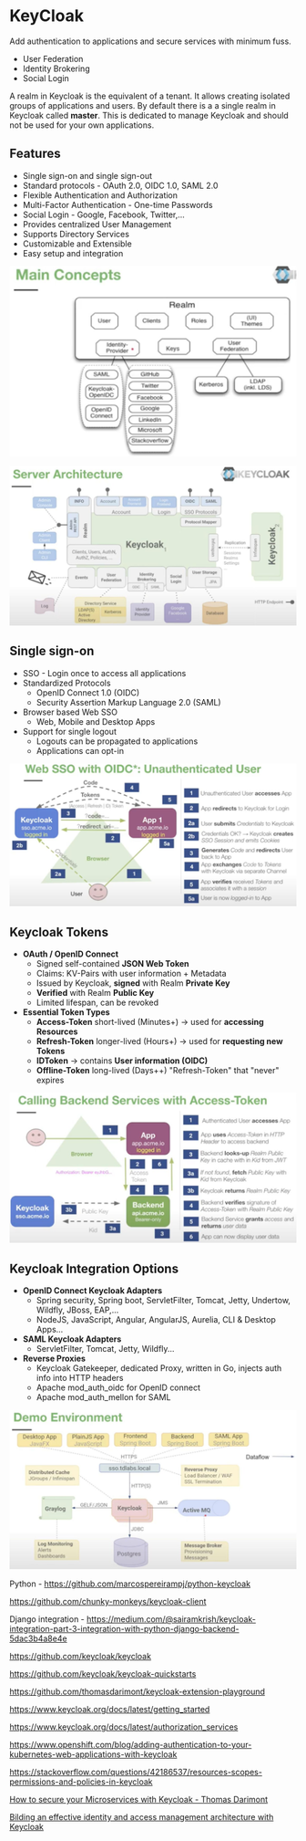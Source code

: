# KeyCloak

Add authentication to applications and secure services with minimum fuss.

- User Federation
- Identity Brokering
- Social Login

A realm in Keycloak is the equivalent of a tenant. It allows creating isolated groups of applications and users. By default there is a a single realm in Keycloak called **master**. This is dedicated to manage Keycloak and should not be used for your own applications.

## Features

- Single sign-on and single sign-out
- Standard protocols - OAuth 2.0, OIDC 1.0, SAML 2.0
- Flexible Authentication and Authorization
- Multi-Factor Authentication - One-time Passwords
- Social Login - Google, Facebook, Twitter,...
- Provides centralized User Management
- Supports Directory Services
- Customizable and Extensible
- Easy setup and integration

![image](../../media/DevOps-Others-KeyCloak-image1.jpg)

![image](../../media/DevOps-Others-KeyCloak-image2.jpg)

## Single sign-on

- SSO - Login once to access all applications
- Standardized Protocols
  - OpenID Connect 1.0 (OIDC)
  - Security Assertion Markup Language 2.0 (SAML)
- Browser based Web SSO
  - Web, Mobile and Desktop Apps
- Support for single logout
  - Logouts can be propagated to applications
  - Applications can opt-in

![image](../../media/DevOps-Others-KeyCloak-image3.jpg)

## Keycloak Tokens

- **OAuth / OpenID Connect**
  - Signed self-contained **JSON Web Token**
  - Claims: KV-Pairs with user information + Metadata
  - Issued by Keycloak, **signed** with Realm **Private Key**
  - **Verified** with Realm **Public Key**
  - Limited lifespan, can be revoked
- **Essential Token Types**
  - **Access-Token** short-lived (Minutes+) -> used for **accessing Resources**
  - **Refresh-Token** longer-lived (Hours+) -> used for **requesting new Tokens**
  - **IDToken** -> contains **User information (OIDC)**
  - **Offline-Token** long-lived (Days++) "Refresh-Token" that "never" expires

![image](../../media/DevOps-Others-KeyCloak-image4.jpg)

## Keycloak Integration Options

- **OpenID Connect Keycloak Adapters**
  - Spring security, Spring boot, ServletFilter, Tomcat, Jetty, Undertow, Wildfly, JBoss, EAP,...
  - NodeJS, JavaScript, Angular, AngularJS, Aurelia, CLI & Desktop Apps...
- **SAML Keycloak Adapters**
  - ServletFilter, Tomcat, Jetty, Wildfly...
- **Reverse Proxies**
  - Keycloak Gatekeeper, dedicated Proxy, written in Go, injects auth info into HTTP headers
  - Apache mod_auth_oidc for OpenID connect
  - Apache mod_auth_mellon for SAML

![image](../../media/DevOps-Others-KeyCloak-image5.jpg)

Python - https://github.com/marcospereirampj/python-keycloak

https://github.com/chunky-monkeys/keycloak-client

Django integration - https://medium.com/@sairamkrish/keycloak-integration-part-3-integration-with-python-django-backend-5dac3b4a8e4e

https://github.com/keycloak/keycloak

https://github.com/keycloak/keycloak-quickstarts

https://github.com/thomasdarimont/keycloak-extension-playground

https://www.keycloak.org/docs/latest/getting_started

https://www.keycloak.org/docs/latest/authorization_services

https://www.openshift.com/blog/adding-authentication-to-your-kubernetes-web-applications-with-keycloak

https://stackoverflow.com/questions/42186537/resources-scopes-permissions-and-policies-in-keycloak

[How to secure your Microservices with Keycloak - Thomas Darimont](https://www.youtube.com/watch?v=FyVHNJNriUQ)

[Bilding an effective identity and access management architecture with Keycloak](https://www.youtube.com/watch?v=RupQWmYhrLA)
